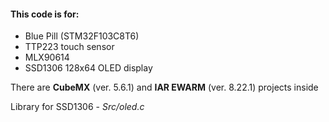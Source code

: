 #### This code is for:
- Blue Pill (STM32F103C8T6)
- TTP223 touch sensor 
- MLX90614
- SSD1306 128x64 OLED display

There are **CubeMX** (ver. 5.6.1) and **IAR EWARM** (ver. 8.22.1) projects inside

Library for SSD1306 - *Src/oled.c*
